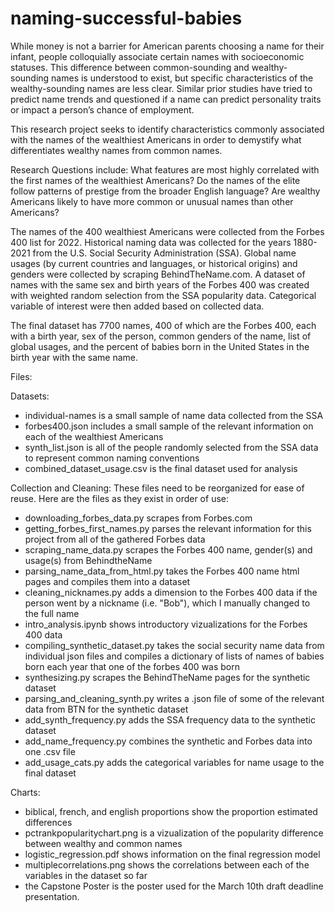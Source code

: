 # naming-successful-babies

While money is not a barrier for American parents choosing a name for their infant, people colloquially associate certain names with socioeconomic statuses. This difference between common-sounding and wealthy-sounding names is understood to exist, but specific characteristics of the wealthy-sounding names are less clear. Similar prior studies have tried to predict name trends and questioned if a name can predict personality traits or impact a person’s chance of employment.

This research project seeks to identify characteristics commonly associated with the names of the wealthiest Americans in order to demystify what differentiates wealthy names from common names.

Research Questions include: What features are most highly correlated with the first names of the wealthiest Americans? Do the names of the elite follow patterns of prestige from the broader English language? Are wealthy Americans likely to have more common or unusual names than other Americans?

The names of the 400 wealthiest Americans were collected from the Forbes 400 list for 2022. Historical naming data was collected for the years 1880-2021 from the U.S. Social Security Administration (SSA). Global name usages (by current countries and languages, or historical origins) and genders were collected by scraping BehindTheName.com. A dataset of names with the same sex and birth years of the Forbes 400 was created with weighted random selection from the SSA popularity data. Categorical variable of interest were then added based on collected data.

The final dataset has 7700 names, 400 of which are the Forbes 400, each with a birth year, sex of the person, common genders of the name, list of global usages, and the percent of babies born in the United States in the birth year with the same name.


Files:

Datasets:
- individual-names is a small sample of name data collected from the SSA
- forbes400.json includes a small sample of the relevant information on each of the wealthiest Americans
- synth_list.json is all of the people randomly selected from the SSA data to represent common naming conventions
- combined_dataset_usage.csv is the final dataset used for analysis

Collection and Cleaning:
These files need to be reorganized for ease of reuse. Here are the files as they exist in order of use:
- downloading_forbes_data.py scrapes from Forbes.com
- getting_forbes_first_names.py parses the relevant information for this project from all of the gathered Forbes data
- scraping_name_data.py scrapes the Forbes 400 name, gender(s) and usage(s) from BehindtheName
- parsing_name_data_from_html.py takes the Forbes 400 name html pages and compiles them into a dataset
- cleaning_nicknames.py adds a dimension to the Forbes 400 data if the person went by a nickname (i.e. "Bob"), which I manually changed to the full name
- intro_analysis.ipynb shows introductory vizualizations for the Forbes 400 data
- compiling_synthetic_dataset.py takes the social security name data from individual json files and compiles a dictionary of lists of names of babies born each year that one of the forbes 400 was born
- synthesizing.py scrapes the BehindTheName pages for the synthetic dataset
- parsing_and_cleaning_synth.py writes a .json file of some of the relevant data from BTN for the synthetic dataset
- add_synth_frequency.py adds the SSA frequency data to the synthetic dataset
- add_name_frequency.py combines the synthetic and Forbes data into one .csv file
- add_usage_cats.py adds the categorical variables for name usage to the final dataset

Charts:
- biblical, french, and english proportions show the proportion estimated differences
- pctrankpopularitychart.png is a vizualization of the popularity difference between wealthy and common names
- logistic_regression.pdf shows information on the final regression model
- multiplecorrelations.png shows the correlations between each of the variables in the dataset so far
- the Capstone Poster is the poster used for the March 10th draft deadline presentation.

